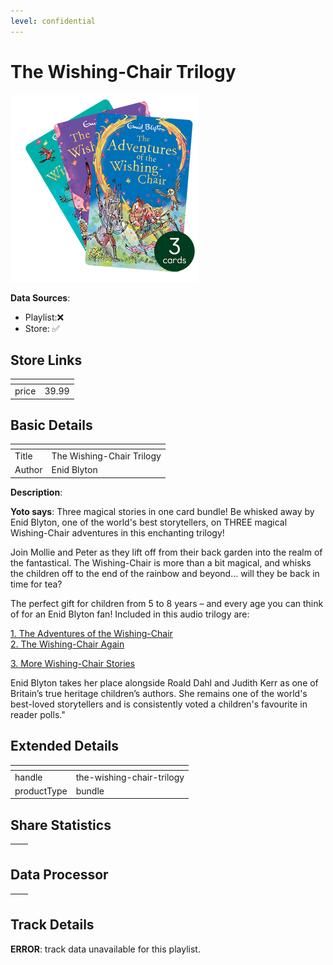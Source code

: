 ```yaml
---
level: confidential
---
```

# The Wishing-Chair Trilogy

![card_[41Pbc].png](../../img/cards/card_[41Pbc].png)

**Data Sources**: 

- Playlist:❌
- Store: ✅


## Store Links

| <!-- --> | <!-- --> |
| - | - |
| price | 39.99 |


## Basic Details

| <!-- --> | <!-- --> |
| - | - |
| Title | The Wishing-Chair Trilogy |
| Author | Enid Blyton |

**Description**:

**Yoto says**: Three magical stories in one card bundle! Be whisked away by Enid Blyton, one of the world's best storytellers, on THREE magical Wishing-Chair adventures in this enchanting trilogy!

Join Mollie and Peter as they lift off from their back garden into the realm of the fantastical. The Wishing-Chair is more than a bit magical, and whisks the children off to the end of the rainbow and beyond… will they be back in time for tea?

The perfect gift for children from 5 to 8 years – and every age you can think of for an Enid Blyton fan! Included in this audio trilogy are:

[1. The Adventures of the Wishing-Chair](/products/the-adventures-of-the-wishing-chair)  
[2. The Wishing-Chair Again](/products/the-wishing-chair-again)

[3. More Wishing-Chair Stories](/products/more-wishing-chair-stories)

Enid Blyton takes her place alongside Roald Dahl and Judith Kerr as one of Britain’s true heritage children’s authors. She remains one of the world's best-loved storytellers and is consistently voted a children's favourite in reader polls."


## Extended Details

| <!-- --> | <!-- --> |
| - | - |
| handle | the-wishing-chair-trilogy |
| productType | bundle |


## Share Statistics

| <!-- --> | <!-- --> |
| - | - |


## Data Processor

| <!-- --> | <!-- --> |
| - | - |


## Track Details

**ERROR**: track data unavailable for this playlist.
